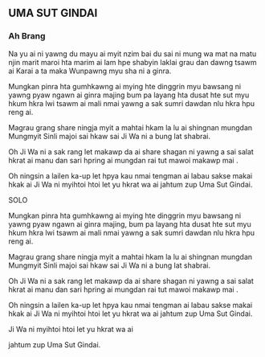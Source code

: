 ## UMA SUT GINDAI

### Ah Brang

Na yu ai ni yawng
du mayu ai myit nzim
bai du sai ni mung
wa mat na matu njin
marit maroi hta
marim ai lam hpe shabyin
laklai grau dan dawng tsawm ai
Karai a ta maka
Wunpawng myu sha ni a ginra.

Mungkan pinra hta
gumhkawng ai mying hte dinggrin
myu bawsang ni yawng
pyaw ngawn ai ginra majing
bum pa layang hta
dusat hte sut myu hkum hkra
lwi tsawm ai mali nmai
yawng a sak sumri
dawdan nlu hkra hpu reng ai.

Magrau grang share ningja myit a mahtai
hkam la lu ai shingnan mungdan
Mungmyit Sinli majoi
sai hkaw sai Ji Wa ni
a bung lat shabrai.

Oh Ji Wa ni a sak rang let makawp da ai
share shagan ni yawng a
sai salat hkrat ai
manu dan sari hpring ai mungdan rai
tut mawoi makawp mai .

Oh ningsin a lailen
ka-up let hpya kau nmai
tengman ai labau sakse makai hkak ai
Ji Wa ni myihtoi htoi let yu hkrat wa ai
jahtum zup Uma Sut Gindai.

SOLO

Mungkan pinra hta
gumhkawng ai mying hte dinggrin
myu bawsang ni yawng
pyaw ngawn ai ginra majing,
bum pa layang hta
dusat hte sut myu hkum hkra
lwi tsawm ai mali nmai
yawng a sak sumri
dawdan nlu hkra hpu reng ai.

Magrau grang share ningja myit a mahtai
hkam la lu ai shingnan mungdan
Mungmyit Sinli majoi
sai hkaw sai Ji Wa ni
a bung lat shabrai.

Oh Ji Wa ni a sak rang let makawp da ai
share shagan ni yawng a
sai salat hkrat ai
manu dan sari hpring ai mungdan rai
tut mawoi makawp mai .

Oh ningsin a lailen
ka-up let hpya kau nmai
tengman ai labau sakse makai hkak ai
Ji Wa ni myihtoi htoi let yu hkrat wa ai
jahtum zup Uma Sut Gindai.

Ji Wa ni myihtoi htoi let yu hkrat wa ai

jahtum zup Uma Sut Gindai.
